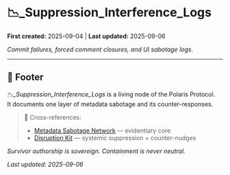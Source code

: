 # 📉_Suppression_Interference_Logs

**First created:** 2025-09-04 | **Last updated:** 2025-09-06  

*Commit failures, forced comment closures, and UI sabotage logs.*

---

## 🏮 Footer  

*📉_Suppression_Interference_Logs* is a living node of the Polaris Protocol.  
It documents one layer of metadata sabotage and its counter-responses.  

> 📡 Cross-references:  
> - [Metadata Sabotage Network](../../) — evidentiary core  
> - [Disruption Kit](../../../Disruption_Kit/) — systemic suppression + counter-nudges  

*Survivor authorship is sovereign. Containment is never neutral.*  

_Last updated: 2025-09-06_
